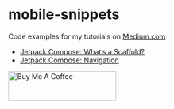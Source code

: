 # mobile-snippets
Code examples for my tutorials on [Medium.com](https://twissmueller.medium.com)

- [Jetpack Compose: What’s a Scaffold?](https://medium.com/p/35698b3a33b0)
- [Jetpack Compose: Navigation](https://medium.com/p/dfcc21913580)

<a href="https://www.buymeacoffee.com/twissmueller" target="_blank"><img src="https://cdn.buymeacoffee.com/buttons/v2/default-yellow.png" alt="Buy Me A Coffee" style="height: 60px !important;width: 217px !important;" ></a>
